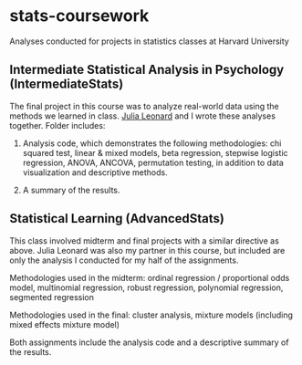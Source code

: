 # stats-coursework
Analyses conducted for projects in statistics classes at Harvard University

## Intermediate Statistical Analysis in Psychology (IntermediateStats)
The final project in this course was to analyze real-world data using the methods we learned in class. [Julia Leonard](https://github.com/jlnrd) and I wrote these analyses together. Folder includes:

1) Analysis code, which demonstrates the following methodologies: chi squared test, linear & mixed models, beta regression, stepwise logistic regression, ANOVA, ANCOVA, permutation testing, in addition to data visualization and descriptive methods.

2) A summary of the results.



## Statistical Learning (AdvancedStats)
This class involved midterm and final projects with a similar directive as above. Julia Leonard was also my partner in this course, but included are only the analysis I conducted for my half of the assignments.

Methodologies used in the midterm: ordinal regression / proportional odds model, multinomial regression, robust regression, polynomial regression, segmented regression

Methodologies used in the final: cluster analysis, mixture models (including mixed effects mixture model)

Both assignments include the analysis code and a descriptive summary of the results.

